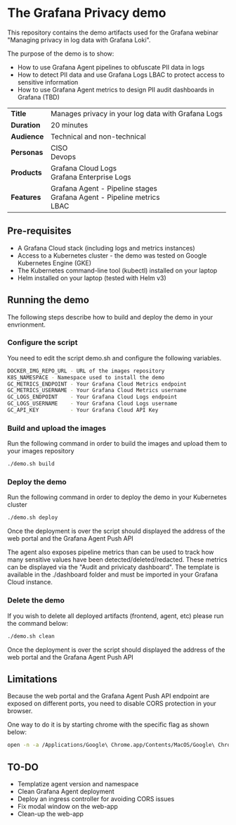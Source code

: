 # The Grafana Privacy demo
This repository contains the demo artifacts used for the Grafana webinar "Managing privacy in log data with Grafana Loki".

The purpose of the demo is to show:
- How to use Grafana Agent pipelines to obfuscate PII data in logs
- How to detect PII data and use Grafana Logs LBAC to protect access to sensitive information
- How to use Grafana Agent metrics to design PII audit dashboards in Grafana (TBD)

|              |                                                                                 |
|--------------|---------------------------------------------------------------------------------|
| __Title__    | Manages privacy in your log data with Grafana Logs                              |
| __Duration__ | 20 minutes                                                                      |
| __Audience__ | Technical and non-technical                                                     |
| __Personas__ | CISO <br> Devops                                                                |
| __Products__ | Grafana Cloud Logs<br>Grafana Enterprise Logs                                   |
| __Features__ | Grafana Agent - Pipeline stages<br>Grafana Agent - Pipeline metrics<br>LBAC     |

## Pre-requisites
- A Grafana Cloud stack (including logs and metrics instances)
- Access to a Kubernetes cluster - the demo was tested on Google Kubernetes Engine (GKE)
- The Kubernetes command-line tool (kubectl) installed on your laptop
- Helm installed on your laptop (tested with Helm v3)

## Running the demo
The following steps describe how to build and deploy the demo in your envrionment.

### Configure the script
You need to edit the script demo.sh and configure the following variables.
```sh
DOCKER_IMG_REPO_URL - URL of the images repository
K8S_NAMESPACE - Namespace used to install the demo
GC_METRICS_ENDPOINT - Your Grafana Cloud Metrics endpoint
GC_METRICS_USERNAME - Your Grafana Cloud Metrics username
GC_LOGS_ENDPOINT    - Your Grafana Cloud Logs endpoint
GC_LOGS_USERNAME    - Your Grafana Cloud Logs username
GC_API_KEY          - Your Grafana Cloud API Key
 ```

### Build and upload the images
Run the following command in order to build the images and upload them to your images repository
```sh
./demo.sh build
 ```

### Deploy the demo
Run the following command in order to deploy the demo in your Kubernetes cluster
```sh
./demo.sh deploy
 ```

Once the deployment is over the script should displayed the address of the web portal and the Grafana Agent Push API

The agent also exposes pipeline metrics than can be used to track how many sensitive values have been detected/deleted/redacted. These metrics can be displayed via the "Audit and privicaty dashboard". The template is available in the ./dashboard folder and must be imported in your Grafana Cloud instance.

### Delete the demo
If you wish to delete all deployed artifacts (frontend, agent, etc) please run the command below:
```sh
./demo.sh clean
 ```

Once the deployment is over the script should displayed the address of the web portal and the Grafana Agent Push API

## Limitations
Because the web portal and the Grafana Agent Push API endpoint are exposed on different ports, you need to disable CORS protection in your browser.

One way to do it is by starting chrome with the specific flag as shown below:

```sh
open -n -a /Applications/Google\ Chrome.app/Contents/MacOS/Google\ Chrome --args --user-data-dir="/tmp/chrome_dev_test" --disable-web-security
```

## TO-DO
- Templatize agent version and namespace
- Clean Grafana Agent deployment
- Deploy an ingress controller for avoiding CORS issues
- Fix modal window on the web-app
- Clean-up the web-app